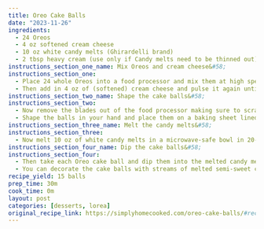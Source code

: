 ```yaml
---
title: Oreo Cake Balls
date: "2023-11-26"
ingredients:
  - 24 Oreos
  - 4 oz softened cream cheese
  - 10 oz white candy melts (Ghirardelli brand)
  - 2 tbsp heavy cream (use only if Candy melts need to be thinned out)
instructions_section_one_name: Mix Oreos and cream cheese&#58;
instructions_section_one:
  - Place 24 whole Oreos into a food processor and mix them at high speed until they get crushed down to a coarse powder.
  - Then add in 4 oz of (softened) cream cheese and pulse it again until it becomes one smooth and uniform texture.
instructions_section_two_name: Shape the cake balls&#58;
instructions_section_two:
  - Now remove the blades out of the food processor making sure to scrape off any extra cake ball “dough” back inside. Now begin scooping out cake balls using a medium cookie scoop
  - Shape the balls in your hand and place them on a baking sheet lined with parchment paper, then freeze for 15 minutes.
instructions_section_three_name: Melt the candy melts&#58;
instructions_section_three:
  - Now melt 10 oz of white candy melts in a microwave-safe bowl in 20-second intervals. To thin the candy coating out you can use hot cream but dipping aid chips work best. If you use Ghirardelli brand, they don’t need to be thinned out at all.
instructions_section_four_name: Dip the cake balls&#58;
instructions_section_four:
  - Then take each Oreo cake ball and dip them into the melted candy melts using a fork. Then carefully transfer to a baking sheet lined with parchment and let the chocolate coating set.
  - You can decorate the cake balls with streams of melted semi-sweet chocolate or crushed Oreos. If you want to add the crushed Oreos on top make sure to sprinkle them while the chocolate coating is still wet. If you wait too long the chocolate will set and the Oreo crumbs will not stick to it.
recipe_yield: 15 balls
prep_time: 30m
cook_time: 0m
layout: post
categories: [desserts, lorea]
original_recipe_link: https://simplyhomecooked.com/oreo-cake-balls/#recipe
---
```

